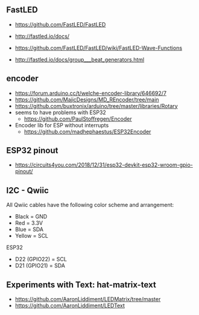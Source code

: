 ## FastLED

* https://github.com/FastLED/FastLED
* http://fastled.io/docs/


* https://github.com/FastLED/FastLED/wiki/FastLED-Wave-Functions
* http://fastled.io/docs/group___beat_generators.html


## encoder
  * https://forum.arduino.cc/t/welche-encoder-library/646692/7
  * https://github.com/MajicDesigns/MD_REncoder/tree/main
  * https://github.com/buxtronix/arduino/tree/master/libraries/Rotary
  * seems to have problems with ESP32
    - https://github.com/PaulStoffregen/Encoder
  * Encoder lib for ESP without interrupts
    - https://github.com/madhephaestus/ESP32Encoder
    

## ESP32 pinout
* https://circuits4you.com/2018/12/31/esp32-devkit-esp32-wroom-gpio-pinout/


## I2C - Qwiic

All Qwiic cables have the following color scheme and arrangement:

  * Black = GND
  * Red = 3.3V
  * Blue = SDA
  * Yellow = SCL
  
ESP32

* D22 (GPIO22) = SCL
* D21 (GPIO21) = SDA


## Experiments with Text: hat-matrix-text

* https://github.com/AaronLiddiment/LEDMatrix/tree/master
* https://github.com/AaronLiddiment/LEDText
